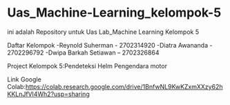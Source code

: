 # Uas_Machine-Learning_kelompok-5
ini adalah Repository untuk Uas Lab_Machine Learning Kelompok 5

Daftar Kelompok
-Reynold Suherman - 2702314920
-Diatra Awananda - 2702296792
-Dwipa Barkah Setiawan – 2702326864

Project Kelompok 5:Pendeteksi Helm Pengendara motor


Link Google Colab:https://colab.research.google.com/drive/1BnfwNL9KwKZxmXXzy62hKKLnJfVl4Wh2?usp=sharing


